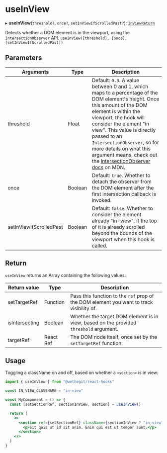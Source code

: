 # useInView

▸ **useInView**(`threshold?`, `once?`, `setInViewIfScrolledPast?`): [`InViewReturn`](#return)

Detects whether a DOM element is in the viewport, using the `IntersectionObserver` API.
`useInView([threshold], [once], [setInViewIfScrolledPast])`

## Parameters

| Arguments                | Type        | Description |
| ------------------------ | ----------- | ----------- |
| threshold                | Float       | Default: `0.3`. A value between 0 and 1, which maps to a percentage of the DOM element's height. Once this amount of the DOM element is within the viewport, the hook will consider the element "in view". This value is directly passed to an `IntersectionObserver`, so for more details on what this argument means, check out the [IntersectionObserver docs](https://developer.mozilla.org/en-US/docs/Web/API/Intersection_Observer_API) on MDN. |
| once                     | Boolean     | Default: `true`. Whether to detach the observer from the DOM element after the first intersection callback is invoked. |
| setInViewIfScrolledPast  | Boolean     | Default: `false`. Whether to consider the element already "in-view", if the top of it is already scrolled beyond the bounds of the viewport when this hook is called. |

## Return

`useInView` returns an Array containing the following values:

| Return value             | Type        | Description |
| ------------------------ | ----------- | ----------- |
| setTargetRef             | Function    | Pass this function to the `ref` prop of the DOM element you want to track visibility of. |
| isIntersecting           | Boolean     | Whether the target DOM element is in view, based on the provided `threshold` argument. |
| targetRef                | React Ref   | The DOM node itself, once set by the `setTargetRef` function. |

## Usage

Toggling a className on and off, based on whether a `<section>` is in view:

```jsx
import { useInView } from "@wethegit/react-hooks"

const IN_VIEW_CLASSNAME = "in-view"

const MyComponent = () => {
  const [setSectionRef, sectionInView, section] = useInView()

  return (
    <>
      <section ref={setSectionRef} className={sectionInView ? "in-view" : ""}>
        <p>Sit quis ut id sit anim. Enim qui est ut tempor sunt.</p>
      </section>
    </>
  )
}
```